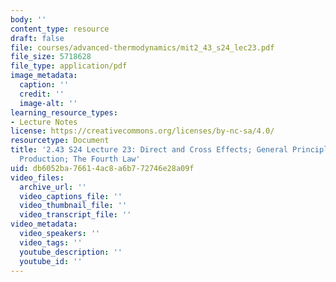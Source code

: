 ```yaml
---
body: ''
content_type: resource
draft: false
file: courses/advanced-thermodynamics/mit2_43_s24_lec23.pdf
file_size: 5718628
file_type: application/pdf
image_metadata:
  caption: ''
  credit: ''
  image-alt: ''
learning_resource_types:
- Lecture Notes
license: https://creativecommons.org/licenses/by-nc-sa/4.0/
resourcetype: Document
title: '2.43 S24 Lecture 23: Direct and Cross Effects; General Principles of Entropy
  Production; The Fourth Law'
uid: db6052ba-7661-4ac8-a6b7-72746e28a09f
video_files:
  archive_url: ''
  video_captions_file: ''
  video_thumbnail_file: ''
  video_transcript_file: ''
video_metadata:
  video_speakers: ''
  video_tags: ''
  youtube_description: ''
  youtube_id: ''
---
```

